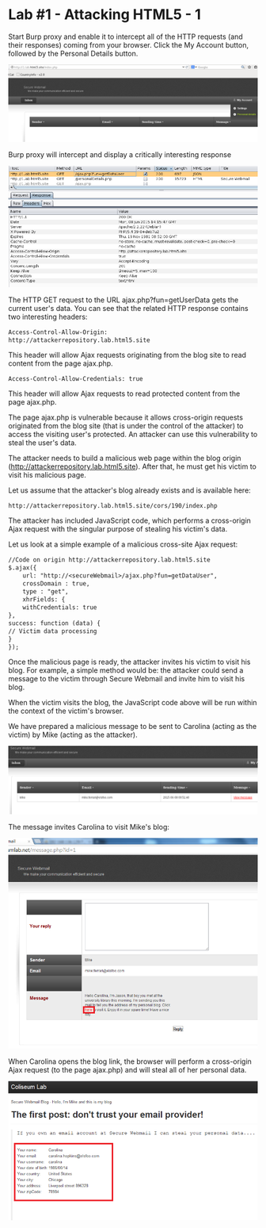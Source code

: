 # Lab #1 - Attacking HTML5 - 1

Start Burp proxy and enable it to intercept all of the HTTP requests (and their responses) coming from your browser. Click the My Account button, followed by the Personal Details button.

![lab1-1](images/lab1-1.png)

Burp proxy will intercept and display a critically interesting response

![lab1-2](images/lab1-2.png)

The HTTP GET request to the URL ajax.php?fun=getUserData gets the current user's data. You can see that the related HTTP response contains two interesting headers:

    Access-Control-Allow-Origin:
    http://attackerrepository.lab.html5.site

This header will allow Ajax requests originating from the blog site to read content from the page ajax.php.

    Access-Control-Allow-Credentials: true
This header will allow Ajax requests to read protected content from the page ajax.php.

The page ajax.php is vulnerable because it allows cross-origin requests originated from the blog site (that is under the control of the attacker) to access the visiting user's protected. An attacker can use this vulnerability to steal the user's data.

The attacker needs to build a malicious web page within the blog origin (http://attackerrepository.lab.html5.site). After that, he must get his victim to visit his malicious page.

Let us assume that the attacker's blog already exists and is available here:

    http://attackerrepository.lab.html5.site/cors/190/index.php

The attacker has included JavaScript code, which performs a cross-origin Ajax request with the singular purpose of stealing his victim's data.

Let us look at a simple example of a malicious cross-site Ajax request:

    //Code on origin http://attackerrepository.lab.html5.site 
    $.ajax({ 
        url: "http://<secureWebmail>/ajax.php?fun=getDataUser", 
        crossDomain : true, 
        type : "get", 
        xhrFields: { 
        withCredentials: true
    }, 
    success: function (data) { 
    // Victim data processing
    } 
    });

Once the malicious page is ready, the attacker invites his victim to visit his blog. For example, a simple method would be: the attacker could send a message to the victim through Secure Webmail and invite him to visit his blog.

When the victim visits the blog, the JavaScript code above will be run within the context of the victim's browser. 

We have prepared a malicious message to be sent to Carolina (acting as the victim) by Mike (acting as the attacker).

![lab1-3](images/lab1-3.png)

The message invites Carolina to visit Mike's blog:

![lab1-4](images/lab1-4.png)

When Carolina opens the blog link, the browser will perform a cross-origin Ajax request (to the page ajax.php) and will steal all of her personal data.

![lab1-5](images/lab1-5.png)